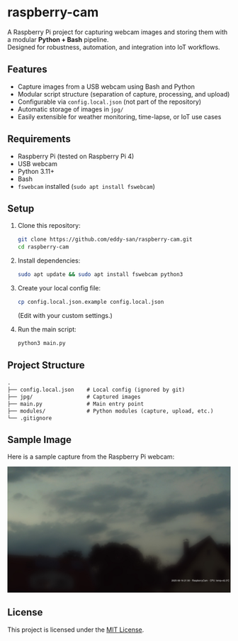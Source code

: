 # raspberry-cam

A Raspberry Pi project for capturing webcam images and storing them with a modular **Python + Bash** pipeline.  
Designed for robustness, automation, and integration into IoT workflows.

## Features
- Capture images from a USB webcam using Bash and Python  
- Modular script structure (separation of capture, processing, and upload)  
- Configurable via `config.local.json` (not part of the repository)  
- Automatic storage of images in `jpg/`  
- Easily extensible for weather monitoring, time-lapse, or IoT use cases  

## Requirements
- Raspberry Pi (tested on Raspberry Pi 4)  
- USB webcam  
- Python 3.11+  
- Bash  
- `fswebcam` installed (`sudo apt install fswebcam`)  

## Setup
1. Clone this repository:
   ```bash
   git clone https://github.com/eddy-san/raspberry-cam.git
   cd raspberry-cam
   ```
2. Install dependencies:
   ```bash
   sudo apt update && sudo apt install fswebcam python3
   ```
3. Create your local config file:
   ```bash
   cp config.local.json.example config.local.json
   ```
   (Edit with your custom settings.)

4. Run the main script:
   ```bash
   python3 main.py
   ```

## Project Structure
```
.
├── config.local.json    # Local config (ignored by git)
├── jpg/                 # Captured images
├── main.py              # Main entry point
├── modules/             # Python modules (capture, upload, etc.)
└── .gitignore
```

## Sample Image

Here is a sample capture from the Raspberry Pi webcam:

![Webcam Sample](docs/webcam-sample.jpg)


## License
This project is licensed under the [MIT License](LICENSE).
